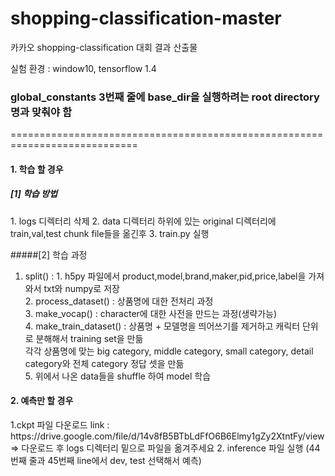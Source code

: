 # shopping-classification-master
카카오 shopping-classification 대회 결과 산출물

실험 환경 : window10, tensorflow 1.4  


<h3>global_constants 3번째 줄에 base_dir을 실행하려는 root directory명과 맞춰야 함</h3>
============================================================================


<h4>1. 학습 할 경우</h4>
<h5>[1] 학습 방법</h5>       
          1. logs 디렉터리 삭제  
          2. data 디렉터리 하위에 있는 original 디렉터리에 train,val,test chunk file들을 옮긴후  
          3. train.py 실행  
          
#####[2] 학습 과정  
  1) split() : 
          1. h5py 파일에서 product,model,brand,maker,pid,price,label을 가져와서 txt와 numpy로 저장  
          2. process_dataset() : 상품명에 대한 전처리 과정  
          3. make_vocap() : character에 대한 사전을 만드는 과정(생략가능)  
          4. make_train_dataset() : 상품명 + 모델명을 띄어쓰기를 제거하고 캐릭터 단위로 분해해서 training set을 만듦  
                            각각 상품명에 맞는 big category, middle category, small category, detail category와 전체 category 정답 셋을 만듦  
          5. 위에서 나온 data들을 shuffle 하여 model 학습    

<h4>2. 예측만 할 경우</h4>
          1.ckpt 파일 다운로드 link : https://drive.google.com/file/d/14v8fB5BTbLdFfO6B6Elmy1gZy2XtntFy/view  
           => 다운로드 후 logs 디렉터리 밑으로 파일을 옮겨주세요  
          2. inference 파일 실행 (44번째 줄과 45번째 line에서 dev, test 선택해서 예측)  

 
